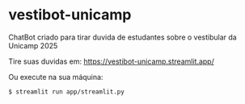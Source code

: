 # vestibot-unicamp
ChatBot criado para tirar duvida de estudantes sobre o vestibular da Unicamp 2025

Tire suas duvidas em: https://vestibot-unicamp.streamlit.app/

Ou execute na sua máquina:

```sh
$ streamlit run app/streamlit.py
```
